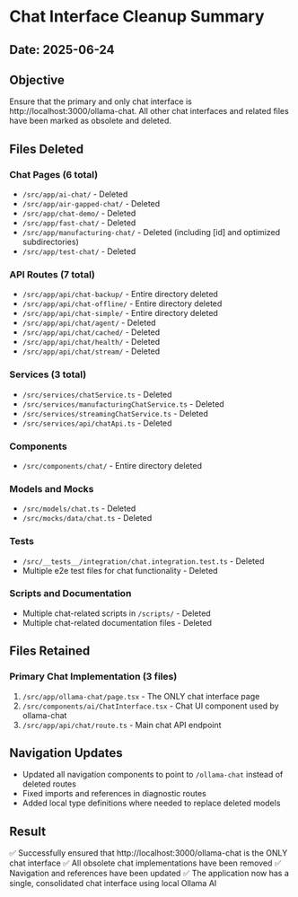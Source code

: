 # Chat Interface Cleanup Summary

## Date: 2025-06-24

## Objective
Ensure that the primary and only chat interface is http://localhost:3000/ollama-chat. All other chat interfaces and related files have been marked as obsolete and deleted.

## Files Deleted

### Chat Pages (6 total)
- `/src/app/ai-chat/` - Deleted
- `/src/app/air-gapped-chat/` - Deleted
- `/src/app/chat-demo/` - Deleted
- `/src/app/fast-chat/` - Deleted
- `/src/app/manufacturing-chat/` - Deleted (including [id] and optimized subdirectories)
- `/src/app/test-chat/` - Deleted

### API Routes (7 total)
- `/src/app/api/chat-backup/` - Entire directory deleted
- `/src/app/api/chat-offline/` - Entire directory deleted
- `/src/app/api/chat-simple/` - Entire directory deleted
- `/src/app/api/chat/agent/` - Deleted
- `/src/app/api/chat/cached/` - Deleted
- `/src/app/api/chat/health/` - Deleted
- `/src/app/api/chat/stream/` - Deleted

### Services (3 total)
- `/src/services/chatService.ts` - Deleted
- `/src/services/manufacturingChatService.ts` - Deleted
- `/src/services/streamingChatService.ts` - Deleted
- `/src/services/api/chatApi.ts` - Deleted

### Components
- `/src/components/chat/` - Entire directory deleted

### Models and Mocks
- `/src/models/chat.ts` - Deleted
- `/src/mocks/data/chat.ts` - Deleted

### Tests
- `/src/__tests__/integration/chat.integration.test.ts` - Deleted
- Multiple e2e test files for chat functionality - Deleted

### Scripts and Documentation
- Multiple chat-related scripts in `/scripts/` - Deleted
- Multiple chat-related documentation files - Deleted

## Files Retained

### Primary Chat Implementation (3 files)
1. `/src/app/ollama-chat/page.tsx` - The ONLY chat interface page
2. `/src/components/ai/ChatInterface.tsx` - Chat UI component used by ollama-chat
3. `/src/app/api/chat/route.ts` - Main chat API endpoint

## Navigation Updates
- Updated all navigation components to point to `/ollama-chat` instead of deleted routes
- Fixed imports and references in diagnostic routes
- Added local type definitions where needed to replace deleted models

## Result
✅ Successfully ensured that http://localhost:3000/ollama-chat is the ONLY chat interface
✅ All obsolete chat implementations have been removed
✅ Navigation and references have been updated
✅ The application now has a single, consolidated chat interface using local Ollama AI
